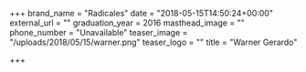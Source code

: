 +++
brand_name = "Radicales"
date = "2018-05-15T14:50:24+00:00"
external_url = ""
graduation_year = 2016
masthead_image = ""
phone_number = "Unavailable"
teaser_image = "/uploads/2018/05/15/warner.png"
teaser_logo = ""
title = "Warner Gerardo"

+++
